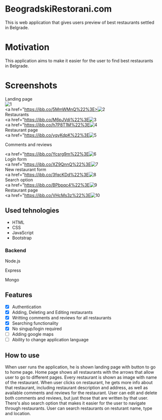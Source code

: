 # BeogradskiRestorani.com

<p>
This is web application that gives users preview of best restaurants settled in Belgrade.
</p>

# Motivation

<p>This application aims to make it easier for the user to find best restaurants in Belgrade.
</p>

# Screenshots

Landing page<br>
<img src="https://i.ibb.co/ry5hPCB/1.png" alt="1" border="0">
<br>
<a href="https://ibb.co/5MmWMnQ%22%3E><img src="https://i.ibb.co/j6mv6WC/2.png" alt="2" border="0"></a>
<br>
Restaurants<br>
<a href="https://ibb.co/M6pJVdj%22%3E<img src="https://i.ibb.co/jRGjMtx/3.png" alt="3" border="0"></a>
<br>
<a href="https://ibb.co/h7P8T1M%22%3E<img src="https://i.ibb.co/Vj7BkpN/4.png" alt="4" border="0"></a>
<br>
Restaurant page
<br>
<a href="https://ibb.co/yqyKdpK%22%3E<img src="https://i.ibb.co/sqwcbCc/5.png" alt="5" border="0"></a>
<br>

Comments and reviews<br>

<a href="https://ibb.co/Ycsrg9m%22%3E<img src="https://i.ibb.co/K2v1nZd/6.png" alt="6" border="0"></a>
<br>
Login form
<br>
<a href="https://ibb.co/XZ9QnnQ%22%3E<img src="https://i.ibb.co/SX2jkkj/7.png" alt="7" border="0"></a>
<br>
New restaurant form
<br>
<a href="https://ibb.co/3fqcKDd%22%3E<img src="https://i.ibb.co/mvw4pLT/8.png" alt="8" border="0"></a>
<br>
Search option
<br>
<a href="https://ibb.co/BPbpqc4%22%3E<img src="https://i.ibb.co/pPc7JbW/9.png" alt="9" border="0"></a>
<br>
Restaurant page<br>
<a href="https://ibb.co/VHcMs3z%22%3E<img src="https://i.ibb.co/vs6LSDT/10.png" alt="10" border="0"></a>
## Used tehnologies


<ul>
  <li>HTML</li>
  <li>CSS</li>
  <li>JavaScript</li>
  <li>Bootstrap</li>
</ul>
<h3>Backend</h3>
<p>Node.js</p>
<p>Express</p>
<p>Mongo</p>

## Features

- [x] Authentication
- [x] Adding, Deleting and Editing restaurants
- [x] Writting comments and reviews for all restaurants
- [x] Searching functionality
- [x] No singup/login required
- [ ] Adding google maps
- [ ] Ability to change application language

## How to use
<p>When user runs the application, he is shown landing page with button to go to home page. Home page shows all restaurants with the arrows that allow user to go to different pages. Every restaurant is shown as image with name of the restaurant. When user clicks on restaurant, he gets more info about that restaurant, including restaurant description and address, as well as available comments and reviews for the restaurant. User can edit and delete both comments and reviews, but just those that are written by that user. There's also search option that makes it easier for the user to navigate through restaurants. User can search restaurants on resturant name, type and location.</p>
